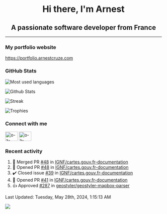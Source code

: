 <h1 align="center">Hi there, I'm Arnest</h1>
<h2 align="center">A passionate software developer from France</h2>

---

### My portfolio website

https://portfolio.arnestcruze.com

### GitHub Stats

![Most used languages](https://github-readme-stats.vercel.app/api/top-langs/?username=ocruze&langs_count=10&layout=compact&hide=tsql)

![Github Stats](https://github-readme-stats.vercel.app/api?username=ocruze&count_private=true&show_icons=true&title_color=fff&text_color=fff&bg_color=30,36d1dc,904e95)

![Streak](https://github-readme-streak-stats.herokuapp.com/?user=ocruze&)

![Trophies](https://github-profile-trophy.vercel.app/?username=ocruze)

### Connect with me

<p align="left">
  <a href="mailto:o.cruze@live.com" target="blank"><img align="center" src="https://upload.wikimedia.org/wikipedia/commons/d/df/Microsoft_Office_Outlook_%282018%E2%80%93present%29.svg" alt="o-a-cruze" height="30" width="40" /></a>
  <a href="https://linkedin.com/in/o-a-cruze" target="blank"><img align="center" src="https://raw.githubusercontent.com/rahuldkjain/github-profile-readme-generator/master/src/images/icons/Social/linked-in-alt.svg" alt="o-a-cruze" height="30" width="40" /></a>
</p>

### Recent activity

<!--RECENT_ACTIVITY:start-->
1. 🎉 Merged PR [#48](https://github.com/IGNF/cartes.gouv.fr-documentation/pull/48) in [IGNF/cartes.gouv.fr-documentation](https://github.com/IGNF/cartes.gouv.fr-documentation)
2. 💪 Opened PR [#48](https://github.com/IGNF/cartes.gouv.fr-documentation/pull/48) in [IGNF/cartes.gouv.fr-documentation](https://github.com/IGNF/cartes.gouv.fr-documentation)
3. ✔️ Closed issue [#39](https://github.com/IGNF/cartes.gouv.fr-documentation/issues/39) in [IGNF/cartes.gouv.fr-documentation](https://github.com/IGNF/cartes.gouv.fr-documentation)
4. 💪 Opened PR [#41](https://github.com/IGNF/cartes.gouv.fr-documentation/pull/41) in [IGNF/cartes.gouv.fr-documentation](https://github.com/IGNF/cartes.gouv.fr-documentation)
5. 👍 Approved [#287](https://github.com/geostyler/geostyler-mapbox-parser/pull/287#pullrequestreview-1610675128) in [geostyler/geostyler-mapbox-parser](https://github.com/geostyler/geostyler-mapbox-parser)
<!--RECENT_ACTIVITY:end-->

<!--RECENT_ACTIVITY:last_update-->
Last Updated: Tuesday, May 28th, 2024, 1:15:13 AM
<!--RECENT_ACTIVITY:last_update_end-->

[![](https://visitcount.itsvg.in/api?id=ocruze&label=Profile%20Views&pretty=false)](https://visitcount.itsvg.in)
